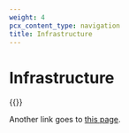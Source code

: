 ```yaml
---
weight: 4
pcx_content_type: navigation
title: Infrastructure
---
```


# Infrastructure

{{<directory-listing>}}

Another link goes to [this page](/).